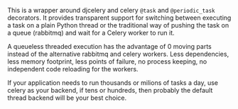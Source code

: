 This is a wrapper around djcelery and celery `@task` and `@periodic_task` decorators. It provides transparent support for switching between executing a task on a plain Python thread or
the traditional way of pushing the task on a queue (rabbitmq) and wait for a Celery worker to run it.

A queueless threaded execution has the advantage of 0 moving parts instead of the alternative rabbitmq and celery workers. Less dependencies, less memory footprint, less points of failure, no process keeping, no independent code reloading for the workers.

If your application needs to run thousands or milions of tasks a day, use celery as your backend, if tens or hundreds, then probably the default thread backend will be your best choice.
